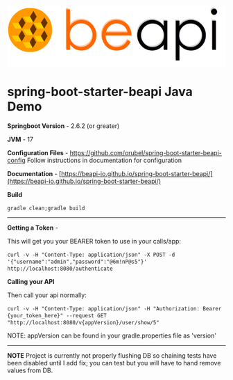 ![alt text](https://github.com/orubel/logos/blob/master/beapi_logo_large.png)
# spring-boot-starter-beapi Java Demo

**Springboot Version** - 2.6.2 (or greater)

**JVM** - 17 

**Configuration Files** - https://github.com/orubel/spring-boot-starter-beapi-config 
Follow instructions in documentation for configuration

**Documentation** - [https://beapi-io.github.io/spring-boot-starter-beapi/](https://beapi-io.github.io/spring-boot-starter-beapi/)

**Build**
```
gradle clean;gradle build
 ```
 ---
**Getting a Token** - 

This will get you your BEARER token to use in your calls/app:
```
curl -v -H "Content-Type: application/json" -X POST -d '{"username":"admin","password":"@6m!nP@s5"}' http://localhost:8080/authenticate
```

  
**Calling your API**

Then call your api normally:
```
curl -v -H "Content-Type: application/json" -H "Authorization: Bearer {your_token_here}" --request GET "http://localhost:8080/v{appVersion}/user/show/5"
```
NOTE:  appVersion can be found in your gradle.properties file as 'version'  

---
**NOTE**
Project is currently not properly flushing DB so chaining tests have been disabled until I add fix; you can test but you will have to hand remove values from DB.



